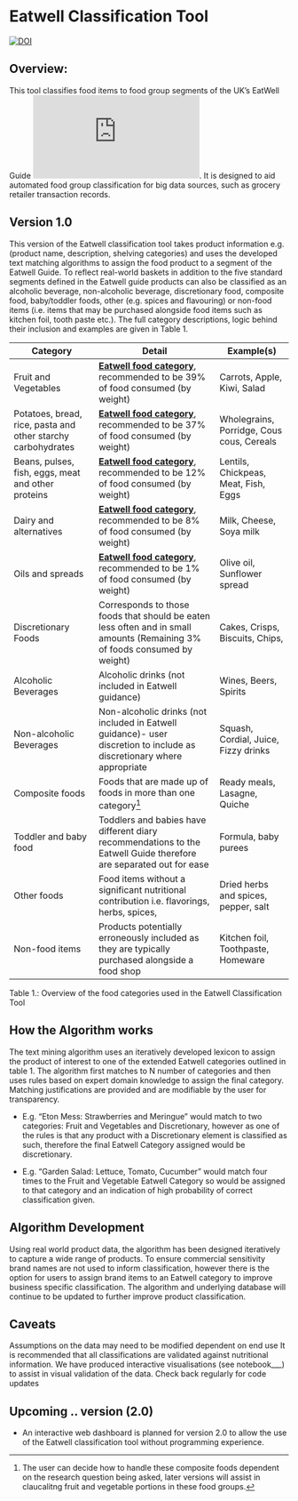 # Eatwell Classification Tool

[![DOI](https://zenodo.org/badge/516698036.svg)](https://zenodo.org/badge/latestdoi/516698036)
## Overview:
This tool classifies food items to food group segments of the UK’s EatWell Guide  ![Eatwell Guide](https://assets.publishing.service.gov.uk/government/uploads/system/uploads/attachment_data/file/528193/Eatwell_guide_colour.pdf). It is designed to aid automated food group classification for big data sources, such as grocery retailer transaction records.

## Version 1.0


This version of the Eatwell classification tool takes product information e.g. (product name, description, shelving categories) and uses the developed text matching algorithms to assign the food product to a segment of the Eatwell Guide. To reflect real-world baskets in addition to the five standard segments defined in the Eatwell guide products can also be classified as an alcoholic beverage, non-alcoholic beverage, discretionary food, composite food, baby/toddler foods, other (e.g. spices and flavouring) or non-food items (i.e. items that may be purchased alongside food items such as kitchen foil, tooth paste etc.). The full category descriptions, logic behind their inclusion and examples are given in Table 1. 


|Category |Detail |Example(s)|
|---------|-------|--------|
|Fruit and Vegetables |[**Eatwell food category**](https://www.gov.uk/government/publications/the-eatwell-guide), recommended to be 39% of food consumed (by weight) | Carrots, Apple, Kiwi, Salad |
|Potatoes, bread, rice, pasta and other starchy carbohydrates |[**Eatwell food category**](https://www.gov.uk/government/publications/the-eatwell-guide), recommended to be 37% of food consumed (by weight) | Wholegrains, Porridge, Cous cous, Cereals |
|Beans, pulses, fish, eggs, meat and other proteins|[**Eatwell food category**](https://www.gov.uk/government/publications/the-eatwell-guide), recommended to be 12% of food consumed (by weight) | Lentils, Chickpeas, Meat, Fish, Eggs|
|Dairy and alternatives|[**Eatwell food category**](https://www.gov.uk/government/publications/the-eatwell-guide), recommended to be 8% of food consumed (by weight) |Milk, Cheese, Soya milk |
|Oils and spreads|[**Eatwell food category**](https://www.gov.uk/government/publications/the-eatwell-guide), recommended to be 1% of food consumed (by weight) |Olive oil, Sunflower spread |
|Discretionary Foods |Corresponds to those foods that should be eaten less often and in small amounts (Remaining 3% of foods consumed by weight) |Cakes, Crisps, Biscuits, Chips,| 
|Alcoholic Beverages | Alcoholic drinks (not included in Eatwell guidance)|Wines, Beers, Spirits |
|Non-alcoholic Beverages | Non-alcoholic drinks (not included in Eatwell guidance)- user discretion to include as discretionary where appropriate |Squash, Cordial, Juice, Fizzy drinks|
|Composite foods| Foods that are made up of foods in more than one category[^1] |Ready meals, Lasagne, Quiche |
|Toddler and baby food | Toddlers and babies have different diary recommendations to the Eatwell Guide therefore are separated out for ease |Formula, baby purees | 
|Other foods |Food items without a significant nutritional contribution i.e. flavorings, herbs, spices, |Dried herbs and spices, pepper, salt | 
|Non-food items |Products potentially erroneously included as they are typically purchased alongside a food shop| Kitchen foil, Toothpaste, Homeware| 

Table 1.: Overview of the food categories used in the Eatwell Classification Tool

[^1]: The user can decide how to handle these composite foods dependent on the research question being asked, later versions will assist in claucalitng fruit and vegetable portions in these food groups.




## How the Algorithm works 

 
The text mining algorithm uses an iteratively developed lexicon to assign the product of interest to one of the extended Eatwell categories outlined in table 1. The algorithm first matches to N number of categories and then uses rules based on expert domain knowledge to assign the final category. Matching justifications are provided and are modifiable by the user for transparency.  
 
- E.g. “Eton Mess: Strawberries and Meringue” would match to two categories: Fruit and Vegetables and Discretionary, however as one of the rules is that any product with a Discretionary element is classified as such, therefore the final Eatwell Category assigned would be discretionary.  
 
- E.g. “Garden Salad: Lettuce, Tomato, Cucumber” would match four times to the Fruit and Vegetable Eatwell Category so would be assigned to that category and an indication of high probability of correct classification given.  

## Algorithm Development 
Using real world product data, the algorithm has been designed iteratively to capture a wide range of products. To ensure commercial sensitivity brand names are not used to inform classification, however there is the option for users to assign brand items to an Eatwell category to improve business specific classification. The algorithm and underlying database will continue to be updated to further improve product classification.  
 
## Caveats 
Assumptions on the data may need to be modified dependent on end use 
It is recommended that all classifications are validated against nutritional information. We have produced interactive visualisations (see notebook___) to assist in visual validation of the data. 
Check back regularly for code updates 


## Upcoming .. version (2.0)
 - An interactive web dashboard is planned for version 2.0 to allow the use of the Eatwell classification tool without programming experience.  
